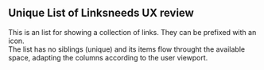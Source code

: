 <h2>Unique List of Links<span class="status review">needs UX review</span></h2>

This is an list for showing a collection of links. They can be prefixed with an icon.<br>
The list has no siblings (unique) and its items flow throught the available space, adapting the columns according to the user viewport. 